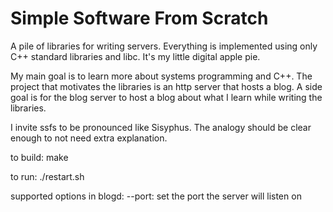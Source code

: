 Simple Software From Scratch
=====

A pile of libraries for writing servers. Everything is implemented using only C++ standard libraries and libc. It's my little digital apple pie.

My main goal is to learn more about systems programming and C++. The project that motivates the libraries is an http server that hosts a blog. A side goal is for the blog server to host a blog about what I learn while writing the libraries.

I invite ssfs to be pronounced like Sisyphus. The analogy should be clear enough to not need extra explanation.

to build:
make

to run:
./restart.sh

supported options in blogd:
--port: set the port the server will listen on
